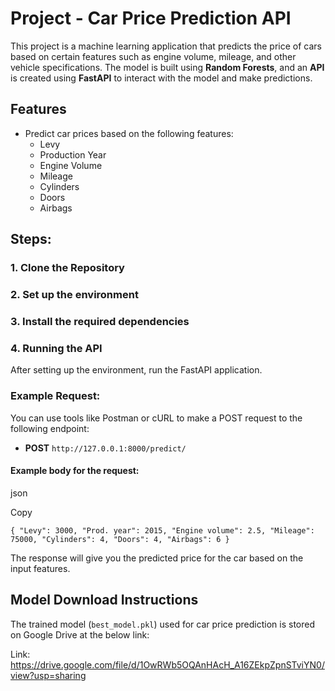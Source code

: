 # Project - Car Price Prediction API

This project is a machine learning application that predicts the price of cars based on certain features such as engine volume, mileage, and other vehicle specifications. The model is built using **Random Forests**, and an **API** is created using **FastAPI** to interact with the model and make predictions.

## Features

- Predict car prices based on the following features:
  - Levy
  - Production Year
  - Engine Volume
  - Mileage
  - Cylinders
  - Doors
  - Airbags

## Steps:

### 1. Clone the Repository

### 2. Set up the environment

### 3. Install the required dependencies

### 4. Running the API

After setting up the environment, run the FastAPI application.

### Example Request:

You can use tools like Postman or cURL to make a POST request to the following endpoint:

-   **POST** `http://127.0.0.1:8000/predict/`

#### Example body for the request:

json

Copy

`{
  "Levy": 3000,
  "Prod. year": 2015,
  "Engine volume": 2.5,
  "Mileage": 75000,
  "Cylinders": 4,
  "Doors": 4,
  "Airbags": 6
} `

The response will give you the predicted price for the car based on the input features.

Model Download Instructions
---------------------------

The trained model (`best_model.pkl`) used for car price prediction is stored on Google Drive at the below link:

Link: https://drive.google.com/file/d/1OwRWb5OQAnHAcH_A16ZEkpZpnSTviYN0/view?usp=sharing


